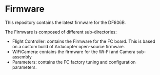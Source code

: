 # Firmware

This repository contains the latest firmware for the DF806B.

The Firmware is composed of different sub-directories:

- Flight Controller: contains the Firmware for the FC board. This is based on a custom build of Arducopter open-source firmware.
- WiFiCamera: contains the firmware for the Wi-Fi and Camera sub-assembly
- Parameters: contains the FC factory tuning and configuration parameters.

